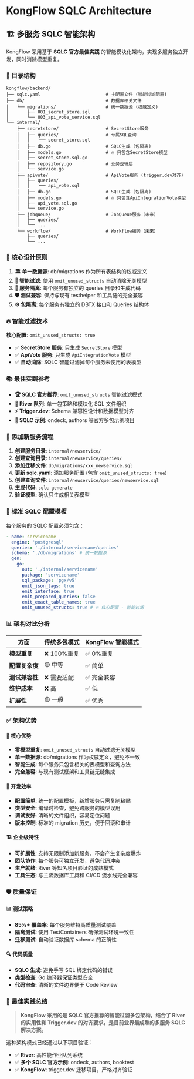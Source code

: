 # KongFlow SQLC Architecture

## 🏗️ 多服务 SQLC 智能架构

KongFlow 采用基于 **SQLC 官方最佳实践** 的智能模块化架构，实现多服务独立开发，同时消除模型重复。

### 📁 目录结构

```
kongflow/backend/
├── sqlc.yaml                         # 主配置文件 (智能过滤配置)
├── db/                               # 数据库相关文件
│   └── migrations/                   # 统一数据源 (权威定义)
│       ├── 001_secret_store.sql
│       └── 003_api_vote_service.sql
└── internal/
    ├── secretstore/                  # SecretStore服务
    │   ├── queries/                  # 专属SQL查询
    │   │   └── secret_store.sql
    │   ├── db.go                     # SQLC生成 (包隔离)
    │   ├── models.go                 # 🔥 只包含SecretStore模型
    │   ├── secret_store.sql.go
    │   ├── repository.go             # 业务逻辑层
    │   └── service.go
    ├── apivote/                      # ApiVote服务 (trigger.dev对齐)
    │   ├── queries/
    │   │   └── api_vote.sql
    │   ├── db.go                     # SQLC生成 (包隔离)
    │   ├── models.go                 # 🔥 只包含ApiIntegrationVote模型
    │   ├── api_vote.sql.go
    │   └── service.go
    ├── jobqueue/                     # JobQueue服务（未来）
    │   ├── queries/
    │   └── ...
    └── workflow/                     # Workflow服务（未来）
        ├── queries/
        └── ...
```

### 🎯 核心设计原则

1. **🏛️ 单一数据源**: db/migrations 作为所有表结构的权威定义
2. **🔧 智能过滤**: 使用 `omit_unused_structs` 自动消除无关模型
3. **📁 服务隔离**: 每个服务有独立的 queries 目录和生成代码
4. **🛡️ 测试兼容**: 保持与现有 testhelper 和工具链的完全兼容
5. **⚙️ 包隔离**: 每个服务有独立的 DBTX 接口和 Queries 结构体

### 🔥 智能过滤技术

**核心配置**: `omit_unused_structs: true`

- ✅ **SecretStore 服务**: 只生成 `SecretStore` 模型
- ✅ **ApiVote 服务**: 只生成 `ApiIntegrationVote` 模型
- ✅ **自动消除**: SQLC 智能过滤掉每个服务未使用的表模型

### 📚 最佳实践参考

- **🏆 SQLC 官方推荐**: `omit_unused_structs` 智能过滤模式
- **🌊 River 队列**: 单一包策略和模块化 SQL 文件组织
- **⚡ Trigger.dev**: Schema 兼容性设计和数据模型对齐
- **📖 SQLC 示例**: ondeck, authors 等官方多包示例项目

### 🚀 添加新服务流程

1. **创建服务目录**: `internal/newservice/`
2. **创建查询目录**: `internal/newservice/queries/`
3. **添加迁移文件**: `db/migrations/xxx_newservice.sql`
4. **更新 sqlc.yaml**: 添加服务配置 (包含 `omit_unused_structs: true`)
5. **创建查询文件**: `internal/newservice/queries/newservice.sql`
6. **生成代码**: `sqlc generate`
7. **验证模型**: 确认只生成相关表模型

### 🔧 标准 SQLC 配置模板

每个服务的 SQLC 配置必须包含：

```yaml
- name: servicename
  engine: 'postgresql'
  queries: './internal/servicename/queries'
  schema: './db/migrations' # 统一数据源
  gen:
    go:
      out: './internal/servicename'
      package: 'servicename'
      sql_package: 'pgx/v5'
      emit_json_tags: true
      emit_interface: true
      emit_prepared_queries: false
      emit_exact_table_names: true
      omit_unused_structs: true # 🔥 核心配置 - 智能过滤
```

### 📊 架构对比分析

| 方面           | 传统多包模式 | KongFlow 智能模式 |
| -------------- | ------------ | ----------------- |
| **模型重复**   | ❌ 100%重复  | ✅ 0%重复         |
| **配置复杂度** | 🟡 中等      | ✅ 简单           |
| **测试兼容性** | ❌ 需要适配  | ✅ 完全兼容       |
| **维护成本**   | ❌ 高        | ✅ 低             |
| **扩展性**     | 🟡 一般      | ✅ 优秀           |

### ✅ 架构优势

#### 🎯 **核心优势**

- **零模型重复**: `omit_unused_structs` 自动过滤无关模型
- **单一数据源**: db/migrations 作为权威定义，避免不一致
- **智能生成**: 每个服务只包含相关的表模型和查询方法
- **完全兼容**: 与现有测试框架和工具链无缝集成

#### 🚀 **开发效率**

- **配置简单**: 统一的配置模板，新增服务只需复制粘贴
- **类型安全**: 编译时检查，避免跨服务的模型误用
- **调试友好**: 清晰的文件组织，容易定位问题
- **版本控制**: 标准的 migration 历史，便于回滚和审计

#### 🏗️ **企业级特性**

- **可扩展性**: 支持无限制添加新服务，不会产生复杂度爆炸
- **团队协作**: 每个服务可独立开发，避免代码冲突
- **生产就绪**: River 等知名项目验证的成熟模式
- **工具生态**: 与主流数据库工具和 CI/CD 流水线完全兼容

### 🛡️ 质量保证

#### 📊 **测试策略**

- **85%+ 覆盖率**: 每个服务维持高质量测试覆盖
- **隔离测试**: 使用 TestContainers 确保测试环境一致性
- **迁移测试**: 自动验证数据库 schema 的正确性

#### 🔍 **代码质量**

- **SQLC 生成**: 避免手写 SQL 绑定代码的错误
- **类型检查**: Go 编译器保证类型安全
- **代码审查**: 清晰的文件边界便于 Code Review

### 🎯 最佳实践总结

> **KongFlow 采用的是 SQLC 官方推荐的智能过滤多包架构，结合了 River 的实用性和 Trigger.dev 的对齐要求，是目前业界最成熟的多服务 SQLC 解决方案。**

这种架构模式已经通过以下项目验证：

- ✅ **River**: 高性能作业队列系统
- ✅ **多个 SQLC 官方示例**: ondeck, authors, booktest
- ✅ **KongFlow**: trigger.dev 迁移项目，严格对齐验证
